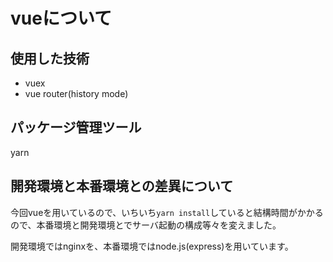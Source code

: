 # vueについて

## 使用した技術

- vuex
- vue router(history mode)

## パッケージ管理ツール
yarn

## 開発環境と本番環境との差異について

今回vueを用いているので、いちいち`yarn install`していると結構時間がかかるので、本番環境と開発環境とでサーバ起動の構成等々を変えました。

開発環境ではnginxを、本番環境ではnode.js(express)を用いています。
